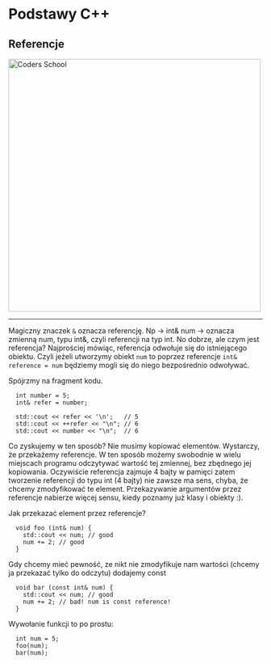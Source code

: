 <!-- .slide: data-background="#111111" -->

# Podstawy C++

## Referencje

<a href="https://coders.school">
    <img width="500" data-src="../img/coders_school_logo.png" alt="Coders School" class="plain">
</a>

___

Magiczny znaczek `&` oznacza referencję. Np -> int& num -> oznacza zmienną num, typu int&, czyli referencji na typ int.
No dobrze, ale czym jest referencja? Najprościej mówiąc, referencja odwołuje się do istniejącego obiektu.
Czyli jeżeli utworzymy obiekt `num` to poprzez referencje `int& reference = num` będziemy mogli się do niego bezpośrednio odwoływać.

Spójrzmy na fragment kodu.
```
  int number = 5;
  int& refer = number;

  std::cout << refer << '\n';   // 5
  std::cout << ++refer << "\n"; // 6
  std::cout << number << "\n";  // 6
```
Co zyskujemy w ten sposób? Nie musimy kopiować elementów. Wystarczy, że przekażemy referencje. W ten sposób możemy
swobodnie w wielu miejscach programu odczytywać wartość tej zmiennej, bez zbędnego jej kopiowania. 
Oczywiście referencja zajmuje 4 bajty w pamięci
zatem tworzenie referencji do typu int (4 bajty) nie zawsze ma sens, chyba, że chcemy zmodyfikować te element.
Przekazywanie argumentów przez referencje nabierze więcej sensu, kiedy poznamy już klasy i obiekty :).

Jak przekazać element przez referencje?
```
  void foo (int& num) {
    std::cout << num; // good
    num += 2; // good
  }
```
Gdy chcemy mieć pewność, ze nikt nie zmodyfikuje nam wartości (chcemy ja przekazać tylko do odczytu) dodajemy const
```
  void bar (const int& num) {
    std::cout << num; // good
    num += 2; // bad! num is const reference!
  }
```
Wywołanie funkcji to po prostu:
```
  int num = 5;
  foo(num);
  bar(num);
```

